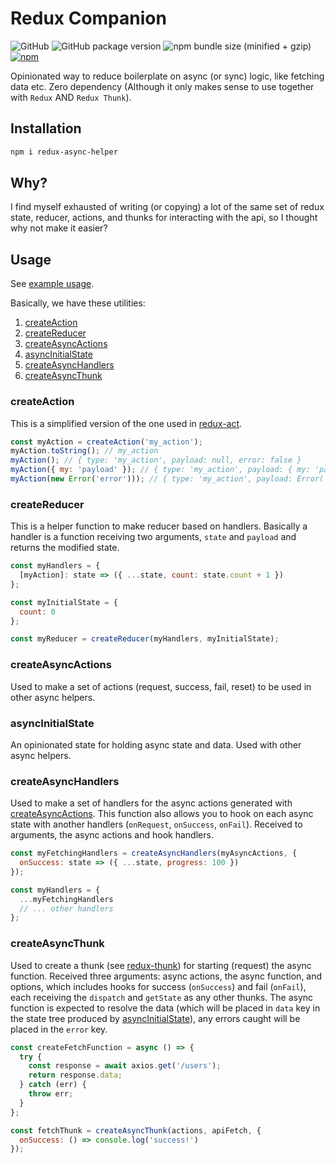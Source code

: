 # Redux Companion

![GitHub](https://img.shields.io/github/license/rkkautsar/redux-async-helper.svg?style=flat-square)
![GitHub package version](https://img.shields.io/github/package-json/v/rkkautsar/redux-async-helper.svg?style=flat-square)
![npm bundle size (minified + gzip)](https://img.shields.io/bundlephobia/minzip/redux-async-helper.svg?style=flat-square)
[![npm](https://img.shields.io/npm/dt/redux-async-helper.svg?style=flat-square)](https://www.npmjs.com/package/redux-async-helper)

Opinionated way to reduce boilerplate on async (or sync) logic, like fetching data etc.
Zero dependency (Although it only makes sense to use together with `Redux` AND `Redux Thunk`).

## Installation

```sh
npm i redux-async-helper
```

## Why?

I find myself exhausted of writing (or copying) a lot of the same set of redux state, reducer,
actions, and thunks for interacting with the api, so I thought why not make it easier?

## Usage

See [example usage](example).

Basically, we have these utilities:

1. [createAction](#createaction)
2. [createReducer](#createreducer)
3. [createAsyncActions](#createasyncactions)
4. [asyncInitialState](#asyncinitialstate)
5. [createAsyncHandlers](#createasynchandlers)
6. [createAsyncThunk](#createasyncthunk)

### createAction

This is a simplified version of the one used in [redux-act](https://github.com/pauldijou/redux-act).

```js
const myAction = createAction('my_action');
myAction.toString(); // my_action
myAction(); // { type: 'my_action', payload: null, error: false }
myAction({ my: 'payload' }); // { type: 'my_action', payload: { my: 'payload' }, error: false }
myAction(new Error('error'))); // { type: 'my_action', payload: Error('error'), error: true }
```

### createReducer

This is a helper function to make reducer based on handlers. Basically a handler is a function
receiving two arguments, `state` and `payload` and returns the modified state.

```js
const myHandlers = {
  [myAction]: state => ({ ...state, count: state.count + 1 })
};

const myInitialState = {
  count: 0
};

const myReducer = createReducer(myHandlers, myInitialState);
```

### createAsyncActions

Used to make a set of actions (request, success, fail, reset) to be used in other async helpers.

### asyncInitialState

An opinionated state for holding async state and data. Used with other async helpers.

### createAsyncHandlers

Used to make a set of handlers for the async actions generated with
[createAsyncActions](#createasyncactions). This function also allows you to hook on each
async state with another handlers (`onRequest`, `onSuccess`, `onFail`). Received to arguments,
the async actions and hook handlers.

```js
const myFetchingHandlers = createAsyncHandlers(myAsyncActions, {
  onSuccess: state => ({ ...state, progress: 100 })
});

const myHandlers = {
  ...myFetchingHandlers
  // ... other handlers
};
```

### createAsyncThunk

Used to create a thunk (see [redux-thunk](https://github.com/reduxjs/redux-thunk)) for starting
(request) the async function. Received three arguments: async actions, the async function, and
options, which includes hooks for success (`onSuccess`) and fail (`onFail`), each receiving
the `dispatch` and `getState` as any other thunks. The async function is expected to resolve
the data (which will be placed in `data` key in the state tree produced by
[asyncInitialState](#asyncinitialstate)),
any errors caught will be placed in the `error` key.

```js
const createFetchFunction = async () => {
  try {
    const response = await axios.get('/users');
    return response.data;
  } catch (err) {
    throw err;
  }
};

const fetchThunk = createAsyncThunk(actions, apiFetch, {
  onSuccess: () => console.log('success!')
});
```
